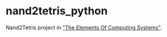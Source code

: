 
# nand2tetris_python

Nand2Tetris project in ["The Elements Of Computing Systems"](https://www.nand2tetris.org/).

